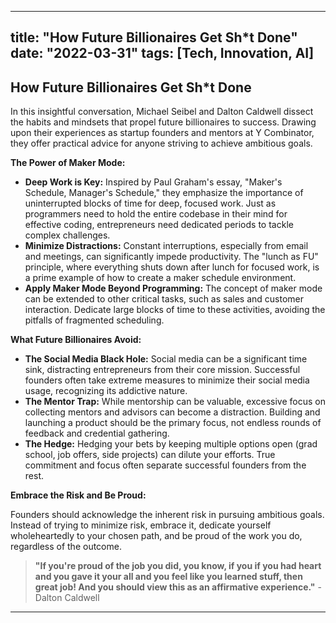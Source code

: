 
---
title: "How Future Billionaires Get Sh*t Done"
date: "2022-03-31"
tags: [Tech, Innovation, AI]
---

## How Future Billionaires Get Sh*t Done

In this insightful conversation, Michael Seibel and Dalton Caldwell dissect the habits and mindsets that propel future billionaires to success. Drawing upon their experiences as startup founders and mentors at Y Combinator, they offer practical advice for anyone striving to achieve ambitious goals. 

**The Power of Maker Mode:**

- **Deep Work is Key:** Inspired by Paul Graham's essay, "Maker's Schedule, Manager's Schedule," they emphasize the importance of uninterrupted blocks of time for deep, focused work. Just as programmers need to hold the entire codebase in their mind for effective coding, entrepreneurs need dedicated periods to tackle complex challenges. 
- **Minimize Distractions:** Constant interruptions, especially from email and meetings, can significantly impede productivity. The "lunch as FU" principle, where everything shuts down after lunch for focused work, is a prime example of how to create a maker schedule environment.
- **Apply Maker Mode Beyond Programming:** The concept of maker mode can be extended to other critical tasks, such as sales and customer interaction. Dedicate large blocks of time to these activities, avoiding the pitfalls of fragmented scheduling.

**What Future Billionaires Avoid:**

- **The Social Media Black Hole:** Social media can be a significant time sink, distracting entrepreneurs from their core mission. Successful founders often take extreme measures to minimize their social media usage, recognizing its addictive nature. 
- **The Mentor Trap:** While mentorship can be valuable, excessive focus on collecting mentors and advisors can become a distraction. Building and launching a product should be the primary focus, not endless rounds of feedback and credential gathering.
- **The Hedge:** Hedging your bets by keeping multiple options open (grad school, job offers, side projects) can dilute your efforts. True commitment and focus often separate successful founders from the rest.

**Embrace the Risk and Be Proud:**

Founders should acknowledge the inherent risk in pursuing ambitious goals.  Instead of trying to minimize risk, embrace it, dedicate yourself wholeheartedly to your chosen path, and be proud of the work you do, regardless of the outcome.

> **"If you're proud of the job you did, you know, if you if you had heart and you gave it your all and you feel like you learned stuff, then great job! And you should view this as an affirmative experience."** - Dalton Caldwell

---
        